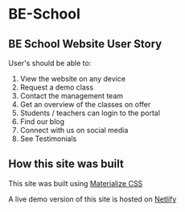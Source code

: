 # BE-School

## BE School Website User Story

User's should be able to:

1. View the website on any device
2. Request a demo class
3. Contact the management team
3. Get an overview of the classes on offer
4. Students / teachers can login to the portal
5. Find our blog 
6. Connect with us on social media
7. See Testimonials

## How this site was built

This site was built using [Materialize CSS](https://materializecss.com)

A live demo version of this site is hosted on [Netlify](https://frosty-khorana-5df193.netlify.com)